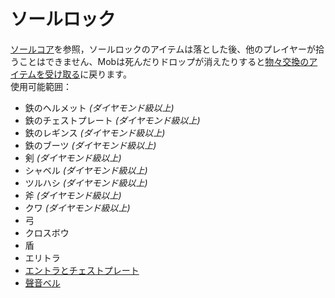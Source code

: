 # ソールロック
[ソールコア](../item/soul_core.md)を参照，ソールロックのアイテムは落とした後、他のプレイヤーが拾うことはできません、Mobは死んだりドロップが消えたりすると[物々交換のアイテムを受け取る](../item/barter_menu.md#アイテムを受け取る)に戻ります。  
使用可能範囲：
- 鉄のヘルメット _(ダイヤモンド級以上)_
- 鉄のチェストプレート _(ダイヤモンド級以上)_
- 鉄のレギンス _(ダイヤモンド級以上)_
- 鉄のブーツ _(ダイヤモンド級以上)_
- 剣 _(ダイヤモンド級以上)_
- シャベル _(ダイヤモンド級以上)_
- ツルハシ _(ダイヤモンド級以上)_
- 斧 _(ダイヤモンド級以上)_
- クワ _(ダイヤモンド級以上)_
- 弓
- クロスボウ
- 盾
- エリトラ
- [エントラとチェストプレート](../item/elytra_of_chestplate.md)
- [聲音ベル](../item/sound_bell.md)